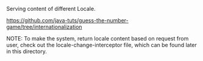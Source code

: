 Serving content of different Locale.

https://github.com/java-tuts/guess-the-number-game/tree/internationalization


NOTE: To make the system, return locale content based on request from user,
	  check out the locale-change-interceptor file, which can be found later in this directory.
